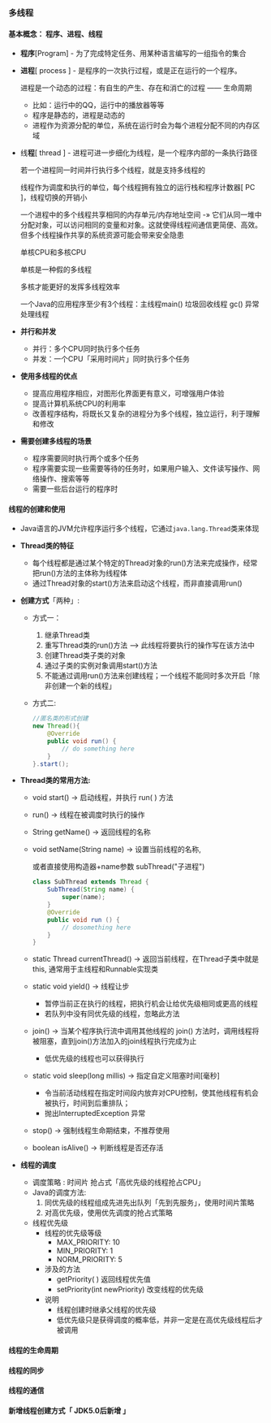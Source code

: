 ### 多线程



#### 基本概念： 程序、进程、线程

*   **程序**[Program] - 为了完成特定任务、用某种语言编写的一组指令的集合

*   **进程**[ process ] - 是程序的一次执行过程，或是正在运行的一个程序。

    进程是一个动态的过程：有自生的产生、存在和消亡的过程 —— 生命周期

    *   比如：运行中的QQ，运行中的播放器等等
    *   程序是静态的，进程是动态的
    *   进程作为资源分配的单位，系统在运行时会为每个进程分配不同的内存区域

*   线**程**[ thread ] - 进程可进一步细化为线程，是一个程序内部的一条执行路径

    若一个进程同一时间并行执行多个线程，就是支持多线程的

    线程作为调度和执行的单位，每个线程拥有独立的运行栈和程序计数器[ PC ]，线程切换的开销小

    一个进程中的多个线程共享相同的内存单元/内存地址空间 -» 它们从同一堆中分配对象，可以访问相同的变量和对象。这就使得线程间通信更简便、高效。但多个线程操作共享的系统资源可能会带来安全隐患

    单核CPU和多核CPU

    单核是一种假的多线程

    多核才能更好的发挥多线程效率

    一个Java的应用程序至少有3个线程：主线程main()  垃圾回收线程 gc()  异常处理线程

*   **并行和并发**

    *   并行：多个CPU同时执行多个任务
    *   并发：一个CPU「采用时间片」同时执行多个任务

*   **使用多线程的优点**

    *   提高应用程序相应，对图形化界面更有意义，可增强用户体验
    *   提高计算机系统CPU的利用率
    *   改善程序结构，将既长又复杂的进程分为多个线程，独立运行，利于理解和修改

*   **需要创建多线程的场景**

    *   程序需要同时执行两个或多个任务
    *   程序需要实现一些需要等待的任务时，如果用户输入、文件读写操作、网络操作、搜索等等
    *   需要一些后台运行的程序时

#### 线程的创建和使用

*   Java语言的JVM允许程序运行多个线程，它通过`java.lang.Thread`类来体现

*   **Thread类的特征**

    *   每个线程都是通过某个特定的Thread对象的run()方法来完成操作，经常把run()方法的主体称为线程体
    *   通过Thread对象的start()方法来启动这个线程，而非直接调用run()

*   **创建方式**「两种」:

    *   方式一：

        1.  继承Thread类
        2.  重写Thread类的run()方法 —> 此线程将要执行的操作写在该方法中
        3.  创建Thread类子类的对象
        4.  通过子类的实例对象调用start()方法
        5.  不能通过调用run()方法来创建线程；一个线程不能同时多次开启「除非创建一个新的线程」

    *   方式二:

        ```java
        //匿名类的形式创建
        new Thread(){
            @Override
            public void run() {
                // do something here
            }
        }.start();
        ```

*   **Thread类的常用方法:**

    *   void start() -> 启动线程，并执行 run( ) 方法

    *   run() -> 线程在被调度时执行的操作

    *   String getName() -> 返回线程的名称

    *   void setName(String name) -> 设置当前线程的名称, 

        或者直接使用构造器+name参数 subThread("子进程")

        ```java
        class SubThread extends Thread {
            SubThread(String name) {
                super(name);
            }
            @Override
            public void run () {
                // dosomething here
            }
        }
        ```

        

    *   static Thread currentThread() -> 返回当前线程，在Thread子类中就是 this, 通常用于主线程和Runnable实现类

    *   static void yield() -> 线程让步

        *   暂停当前正在执行的线程，把执行机会让给优先级相同或更高的线程
        *   若队列中没有同优先级的线程，忽略此方法

    *   join() -> 当某个程序执行流中调用其他线程的 join() 方法时，调用线程将被阻塞，直到join()方法加入的join线程执行完成为止

        *   低优先级的线程也可以获得执行

    *   static void sleep(long millis) -> 指定自定义阻塞时间[毫秒]

        *   令当前活动线程在指定时间段内放弃对CPU控制，使其他线程有机会被执行，时间到后重排队；
        *   抛出InterruptedException 异常

    *   stop() -> 强制线程生命期结束，不推荐使用

    *   boolean isAlive() -> 判断线程是否还存活

*   **线程的调度**

    *   调度策略 : 时间片  抢占式「高优先级的线程抢占CPU」
    *   Java的调度方法:
        1.  同优先级的线程组成先进先出队列「先到先服务」，使用时间片策略
        2.  对高优先级，使用优先调度的抢占式策略
    *   线程优先级
        *   线程的优先级等级
            *   MAX_PRIORITY: 10
            *   MIN_PRIORITY: 1
            *   NORM_PRIORITY: 5
        *   涉及的方法
            *   getPriority( ) 返回线程优先值
            *   setPriority(int newPriority) 改变线程的优先级
        *   说明
            *   线程创建时继承父线程的优先级
            *   低优先级只是获得调度的概率低，并非一定是在高优先级线程后才被调用

#### 线程的生命周期



#### 线程的同步



#### 线程的通信



#### 新增线程创建方式「 JDK5.0后新增 」

